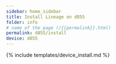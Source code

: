 ```yaml
---
sidebar: home_sidebar
title: Install Lineage on d855
folder: info
# name of the page (/{{permalink}}.html)
permalink: d855/install
device: d855
---
```

{% include templates/device_install.md %}
